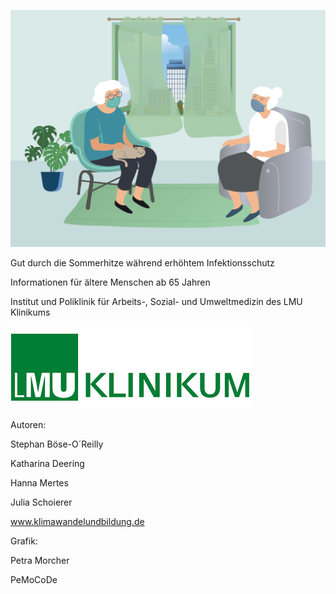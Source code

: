 ![](6062433b-c868-4828-80b6-c6deb54e9112.png)

Gut durch die Sommerhitze während erhöhtem Infektionsschutz

Informationen für ältere Menschen ab 65 Jahren

Institut und Poliklinik für Arbeits-, Sozial- und Umweltmedizin des LMU
Klinikums

![](21c1ceee-07c1-4c9f-a59a-47bfa1c2e9a4.png)

Autoren:

Stephan Böse-O´Reilly

Katharina Deering

Hanna Mertes

Julia Schoierer

www.klimawandelundbildung.de

Grafik:

Petra Morcher

PeMoCoDe
